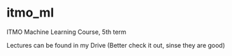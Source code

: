 # itmo_ml
ITMO Machine Learning Course, 5th term 

Lectures can be found in my Drive (Better check it out, sinse they are good)
